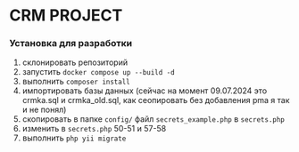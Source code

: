 # CRM PROJECT

### Установка для разработки

1. склонировать репозиторий
2. запустить `docker compose up --build -d`
3. выполнить `composer install`
4. импортировать базы данных (сейчас на момент 09.07.2024 это crmka.sql и crmka_old.sql, как сеопировать без добавления pma я так и не понял)
5. скопировать в папке `config/` файл `secrets_example.php` в `secrets.php`
6. изменить в `secrets.php` 50-51 и 57-58 
7. выполнить `php yii migrate`
